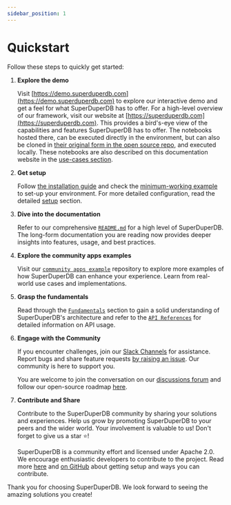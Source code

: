 ```yaml
---
sidebar_position: 1
---
```


# Quickstart

Follow these steps to quickly get started:

1. **Explore the demo**

    Visit [https://demo.superduperdb.com](https://demo.superduperdb.com) to explore our interactive demo and get a feel for what SuperDuperDB has to offer. For a high-level overview of our framework, visit our website at [https://superduperdb.com](https://superduperdb.com). This provides a bird's-eye view of the capabilities and features SuperDuperDB has to offer. The notebooks
    hosted there, can be executed directly in the environment, but can also be cloned in [their original form in the open source repo](https://github.com/SuperDuperDB/superduperdb/tree/main/examples), and executed locally.
    These notebooks are also described on this documentation website in the [use-cases section](/docs/use-cases).

1. **Get setup**

    Follow [the installation guide](./installation.md) and check the [minimum-working example](./minimum_working_example.md)
    to set-up your environment. For more detailed configuration, read the detailed [setup](/docs/category/setup) section.

1. **Dive into the documentation**

    Refer to our comprehensive [`README.md`](https://github.com/superDuperDB/) for a high level of SuperDuperDB. The long-form documentation you are reading now provides deeper insights into features, usage, and best practices.

1. **Explore the community apps examples**

    Visit our [`community apps example`](https://github.com/superDuperDB/superduper-community-apps) repository to explore more examples of how SuperDuperDB can enhance your experience. Learn from real-world use cases and implementations.

1. **Grasp the fundamentals**

    Read through the [`Fundamentals`](../fundamentals/glossary) section to gain a solid understanding of SuperDuperDB's architecture and refer to the [`API References`](https://docs.superduperdb.com/apidocs/source/superduperdb.html) for detailed information on API usage.

1. **Engage with the Community**

    If you encounter challenges, join our [Slack Channels](https://join.slack.com/t/superduperdb/shared_invite/zt-1zuojj0k0-RjAYBs1TDsvEa7yaFGa6QA) for assistance. Report bugs and share feature requests [by raising an issue]((https://github.com/SuperDuperDB/superduperdb/issues).). Our community is here to support you.

    You are welcome to join the conversation on our [discussions forum](https://github.com/SuperDuperDB/superduperdb/discussions) and follow our open-source roadmap [here](https://github.com/orgs/SuperDuperDB/projects/1/views/10).

1. **Contribute and Share**

    Contribute to the SuperDuperDB community by sharing your solutions and experiences. 
    Help us grow by promoting SuperDuperDB to your peers and the wider world. Your involvement is valuable to us! Don't forget to give us a star ⭐!

    SuperDuperDB is a community effort and licensed under Apache 2.0. We encourage enthusiastic developers to contribute to the project. Read more [here](../setup/contributing) and [on GitHub](https://github.com/SuperDuperDB/superduperdb/) about getting setup and ways you can contribute.

Thank you for choosing SuperDuperDB. We look forward to seeing the amazing solutions you create!
